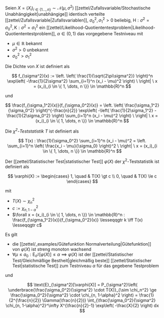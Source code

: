 Seien $X = (X_i)_{i \in \{ 1 \dots, n \}} \sim \mathcal{N}(\mu, \sigma^2)$ [[zettel/Zufallsvariable/Stochastische Unabhängigkeit|unabhängige]] identisch verteilte [[zettel/Zufallsvariable|Zufallsvariablen]], $\sigma_0^2, \sigma_1^2 \gt 0$ beliebig, $\text{H} : \sigma^2 = \sigma_0^2, \text{K} : \sigma^2 = \sigma_1^2$ ein [[zettel/Likelihood-Quotiententestproblem|Likelihood-Quotiententestproblem]], $\alpha \in (0, 1)$ das vorgegebene Testniveau  mit
- $\mu \in \mathbb{R}$ bekannt
- $\sigma^2 \gt 0$ unbekannt
- $\sigma_0^2 \gt \sigma_1^2$

Die Dichte von $X$ ist definiert als

$$
	f_{\sigma^2}(x) := \left. \left( \frac{1}{\sqrt{2\pi\sigma^2}} \right)^n \exp\left( -\frac{1}{2\sigma^2} \sum_{i=1}^n (x_i - \mu)^2 \right) \ \right| \ x = (x_i)_{i \in \{ 1, \dots, n \}} \in \mathbb{R}^n
$$

und

$$
	\frac{f_{\sigma_1^2}(x)}{f_{\sigma_0^2}(x)} = \left. \left( \frac{\sigma_1^2}{\sigma_0^2} \right)^{-\frac{n}{2}} \exp\left( -\left( \frac{1}{2\sigma_1^2} - \frac{1}{2\sigma_0^2} \right) \sum_{i=1}^n (x_i - \mu)^2 \right) \ \right| \ x = (x_i)_{i \in \{ 1, \dots, n \}} \in \mathbb{R}^n
$$

Die *$\chi^2$-Teststatistik* $T$ ist definiert als

$$
	T(x) : \frac{1}{\sigma_0^2} \sum_{i=1}^n (x_i - \mu)^2 = \left. \sum_{i=1}^n \left( \frac{x_i - \mu}{\sigma_0} \right)^2 \ \right| \ x = (x_i)_{i \in \{ 1, \dots, n \}} \in \mathbb{R}^n
$$

Der [[zettel/Statistischer Test|statistischer Test]] $\varphi(X)$ der $\chi^2$-Teststatistik ist definiert als

$$
	\varphi(X) := \begin{cases}
		1, \quad & T(X) \gt c \\
		0, \quad & T(X) \le c
	\end{cases}
$$

mit
- $T(X) \sim \chi_n^2$
- $c := \chi_{n, 1-\alpha}^2$
- $\forall x = (x_i)_{i \in \{ 1, \dots, n \}} \in \mathbb{R}^n : \frac{f_{\sigma_1^2}(x)}{f_{\sigma_0^2}(x)} \lesseqqgtr k \iff T(x) \lesseqqgtr c$

Es gilt
- die [[zettel/_examples/Gütefunktion Normalverteilung|Gütefunktion]] von $\varphi(X)$ ist streng monoton wachsend
- $\forall \mu \le a_0 : \text{E}_{\sigma^2}[\varphi(X)] \le \alpha$ $\implies$ $\varphi(X)$ ist der [[zettel/Statistischer Test/Gleichmäßige Bestheit|gleichmäßig beste]] [[zettel/Statistischer Test|statistische Test]] zum Testniveau $\alpha$ für das gegebene Testproblem

und

$$
	\text{E}_{\sigma^2}[\varphi(X)] = P_{\sigma^2}\left( \underbrace{\frac{\sigma_0^2}{\sigma^2} \cdot T(X)}_{\sim \chi_n^2} \ge \frac{\sigma_0^2}{\sigma^2} \cdot \chi_{n, 1-\alpha}^2 \right) = \frac{1}{2^{\frac{n}{2}} \Gamma(\frac{n}{2})} \int_{\frac{\sigma_0^2}{\sigma^2} \chi_{n, 1-\alpha}^2}^\infty X^{\frac{n}{2}-1} \exp\left( -\frac{X}{2} \right) dx
$$